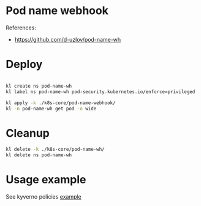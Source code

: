 
# Pod name webhook

References:
- https://github.com/d-uzlov/pod-name-wh

# Deploy

```bash

kl create ns pod-name-wh
kl label ns pod-name-wh pod-security.kubernetes.io/enforce=privileged

kl apply -k ./k8s-core/pod-name-webhook/
kl -n pod-name-wh get pod -o wide

```

# Cleanup

```bash
kl delete -k ./k8s-core/pod-name-wh/
kl delete ns pod-name-wh
```

# Usage example

See kyverno policies [example](../kyverno/common-policies/daemonset-name-label.yaml)
